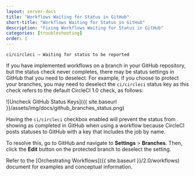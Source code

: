 ```yaml
---
layout: server-docs
title: "Workflows Waiting for Status in GitHub"
short-title: "Workflows Waiting for Status in GitHub"
description: "Fixing Workflows Waiting for Status in GitHub"
categories: [troubleshooting]
order: 1
---
```


`ci/circleci — Waiting for status to be reported`

If you have implemented workflows on a branch in your GitHub repository, but the status check never completes, there may be  status settings in GitHub that you need to deselect. For example, if you choose to protect your branches, you may need to deselect the `ci/circleci` status key as this check refers to the default CircleCI 1.0 check, as follows:

![Uncheck GitHub Status Keys]({{ site.baseurl }}/assets/img/docs/github_branches_status.png)

Having the `ci/circleci` checkbox enabled will prevent the status from showing as completed in GitHub when using a workflow because CircleCI posts statuses to GitHub with a key that includes the job by name.

To resolve this, go to GitHub and navigate to **Settings** > **Branches**. Then, click the **Edit** button on the protected branch to deselect the setting. 

Refer to the [Orchestrating Workflows]({{ site.baseurl }}/2.0/workflows) document for examples and conceptual information.

